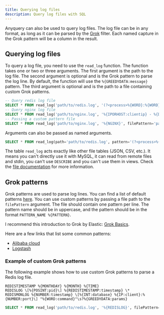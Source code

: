 ```yaml
---
title: Querying log files
description: Query log files with SQL
---
```


Anyquery can also be used to query log files. The log file can be in any format, as long as it can be parsed by the [Grok](https://www.elastic.co/guide/en/logstash/current/plugins-filters-grok.html) filter. Each named capture in the Grok pattern will be a column in the result.

## Querying log files

To query a log file, you need to use the `read_log` function. The function takes one or two or three arguments. The first argument is the path to the log file. The second argument is optional and is the Grok pattern to parse the log line. By default, the function will use the `%{GREEDYDATA:message}` pattern. The third argument is optional and is the path to a file containing custom Grok patterns.

```sql title="log.sql"
-- Query redis log file
SELECT * FROM read_log('path/to/redis.log', '(?<process>%{WORD}:%{WORD}) %{DATA:time} \* %{GREEDYDATA:message}');
-- Query nginx log file
SELECT * FROM read_log('path/to/nginx.log', '%{IPORHOST:clientip} - %{DATA:ident} %{DATA:auth} \[%{HTTPDATE:timestamp}\] "%{WORD:verb} %{DATA:request} HTTP/%{NUMBER:httpversion}" %{NUMBER:response} %{NUMBER:bytes} "%{DATA:referrer}" "%{DATA:agent}"');
-- Passing a custom pattern file
SELECT * FROM read_log('path/to/nginx.log', '%{NGINX}', filePattern='path/to/patterns.grok');
```

Arguments can also be passed as named arguments.

```sql title="log.sql"
SELECT * FROM read_log(path='path/to/redis.log', pattern='(?<process>%{WORD}:%{WORD}) %{DATA:time} \* %{GREEDYDATA:message}', filePattern='path/to/patterns.grok');
```

The table `read_log` acts exactly like other file tables (JSON, CSV, etc.). It means you can't directly use it with MySQL, it can read from remote files and stdin, you can't use `DESCRIBE` and you can't use them in views. Check the [file documentation](/docs/usage/querying-files) for more information.

## Grok patterns

Grok patterns are used to parse log lines. You can find a list of default patterns [here](https://raw.githubusercontent.com/vjeantet/grok/master/patterns/grok-patterns). You can use custom patterns by passing a file path to the `filePattern` argument. The file should contain one pattern per line. The pattern name should be in uppercase, and the pattern should be in the format `PATTERN_NAME %{PATTERN}`.

I recommend this introduction to Grok by Elastic: [Grok Basics](https://www.elastic.co/guide/en/logstash/current/plugins-filters-grok.html#_grok_basics).

Here are a few links that list some common patterns:

- [Alibaba cloud](https://www.alibabacloud.com/help/en/sls/user-guide/grok-patterns)
- [Logstash](https://github.com/logstash-plugins/logstash-patterns-core/tree/main/patterns/legacy)

### Example of custom Grok patterns

The following example shows how to use custom Grok patterns to parse a Redis log file.

```grok title="patterns.grok"
REDISTIMESTAMP %{MONTHDAY} %{MONTH} %{TIME}
REDISLOG \[%{POSINT:pid}\] %{REDISTIMESTAMP:timestamp} \* 
REDISMONLOG %{NUMBER:timestamp} \[%{INT:database} %{IP:client}:%{NUMBER:port}\] "%{WORD:command}"\s?%{GREEDYDATA:params}
```

```sql title="log.sql"
SELECT * FROM read_log('path/to/redis.log', '%{REDISLOG}', filePattern='path/to/patterns.grok');
```
